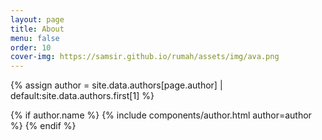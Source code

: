 ```yaml
---
layout: page
title: About
menu: false
order: 10
cover-img: https://samsir.github.io/rumah/assets/img/ava.png
---
```


{% assign author = site.data.authors[page.author] | default:site.data.authors.first[1] %}

{% if author.name %}
  {% include components/author.html author=author %}
{% endif %}
